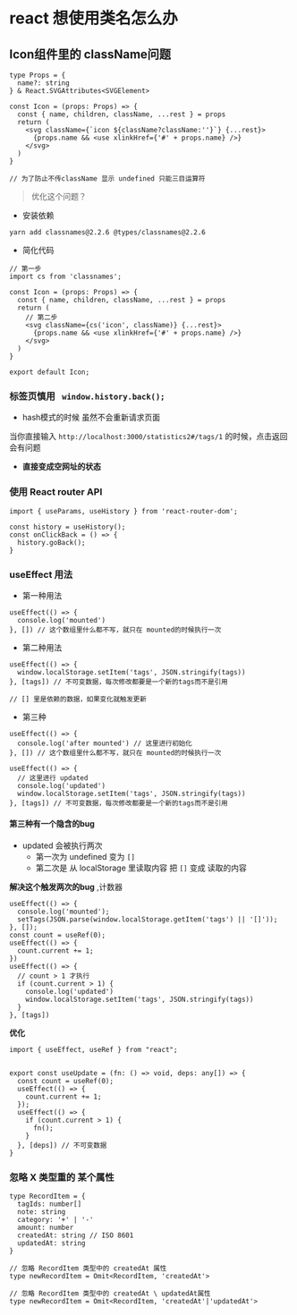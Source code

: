 # react 想使用类名怎么办

## Icon组件里的 className问题

```
type Props = {
  name?: string
} & React.SVGAttributes<SVGElement>

const Icon = (props: Props) => {
  const { name, children, className, ...rest } = props
  return (
    <svg className={`icon ${className?className:''}`} {...rest}>
      {props.name && <use xlinkHref={'#' + props.name} />}
    </svg>
  )
}

// 为了防止不传className 显示 undefined 只能三目运算符
```

> 优化这个问题？

- 安装依赖

```
yarn add classnames@2.2.6 @types/classnames@2.2.6
```

- 简化代码

```
// 第一步
import cs from 'classnames';

const Icon = (props: Props) => {
  const { name, children, className, ...rest } = props
  return (
    // 第二步
    <svg className={cs('icon', className)} {...rest}>
      {props.name && <use xlinkHref={'#' + props.name} />}
    </svg>
  )
}

export default Icon;
```

### 标签页慎用 ` window.history.back();`

- hash模式的时候 虽然不会重新请求页面

当你直接输入 `http://localhost:3000/statistics2#/tags/1` 的时候，点击返回会有问题

- **直接变成空网址的状态**

### 使用 React router API

```
import { useParams, useHistory } from 'react-router-dom';

const history = useHistory();
const onClickBack = () => {
  history.goBack();
}
```

### useEffect 用法

- 第一种用法

```
useEffect(() => {
  console.log('mounted')
}, []) // 这个数组里什么都不写，就只在 mounted的时候执行一次
```

- 第二种用法

```
useEffect(() => {
  window.localStorage.setItem('tags', JSON.stringify(tags))
}, [tags]) // 不可变数据，每次修改都要是一个新的tags而不是引用

// [] 里是依赖的数据，如果变化就触发更新
```

- 第三种

```
useEffect(() => {
  console.log('after mounted') // 这里进行初始化
}, []) // 这个数组里什么都不写，就只在 mounted的时候执行一次

useEffect(() => {
  // 这里进行 updated
  console.log('updated')
  window.localStorage.setItem('tags', JSON.stringify(tags))
}, [tags]) // 不可变数据，每次修改都要是一个新的tags而不是引用
```

#### 第三种有一个隐含的bug

- updated 会被执行两次
  - 第一次为 undefined 变为 `[]`
  - 第二次是 从 localStorage 里读取内容 把 `[]` 变成 读取的内容

**解决这个触发两次的bug** ,计数器

```
useEffect(() => {
  console.log('mounted');
  setTags(JSON.parse(window.localStorage.getItem('tags') || '[]'));
}, []);
const count = useRef(0);
useEffect(() => {
  count.current += 1;
})
useEffect(() => {
  // count > 1 才执行
  if (count.current > 1) {
    console.log('updated')
    window.localStorage.setItem('tags', JSON.stringify(tags))
  }
}, [tags])
```

**优化**

```
import { useEffect, useRef } from "react";


export const useUpdate = (fn: () => void, deps: any[]) => {
  const count = useRef(0);
  useEffect(() => {
    count.current += 1;
  });
  useEffect(() => {
    if (count.current > 1) {
      fn();
    }
  }, [deps]) // 不可变数据
}
```

### 忽略 X 类型重的 某个属性

```
type RecordItem = {
  tagIds: number[]
  note: string
  category: '+' | '-'
  amount: number
  createdAt: string // ISO 8601
  updatedAt: string
}

// 忽略 RecordItem 类型中的 createdAt 属性
type newRecordItem = Omit<RecordItem, 'createdAt'>

// 忽略 RecordItem 类型中的 createdAt \ updatedAt属性
type newRecordItem = Omit<RecordItem, 'createdAt'|'updatedAt'>
```